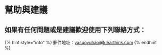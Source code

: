 # 幫助與建議

## 如果有任何問題或是建議歡迎使用下列聯絡方式：

{% hint style="info" %}
郵件地址：yasuoyuhao@klearthink.com
{% endhint %}


